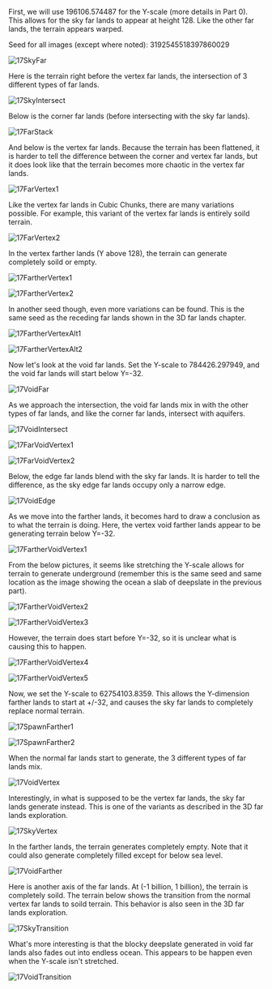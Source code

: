 First, we will use 196106.574487 for the Y-scale (more details in Part 0). This allows for the sky far lands to appear at height 128. Like the other far lands, the terrain appears warped.

Seed for all images (except where noted): 3192545518397860029

![17SkyFar](https://raw.githubusercontent.com/ThisTestUser/FarLandsChronicles/master/assets/Ch6/17SkyFar.png)

Here is the terrain right before the vertex far lands, the intersection of 3 different types of far lands.

![17SkyIntersect](https://raw.githubusercontent.com/ThisTestUser/FarLandsChronicles/master/assets/Ch6/17SkyIntersect.png)

Below is the corner far lands (before intersecting with the sky far lands).

![17FarStack](https://raw.githubusercontent.com/ThisTestUser/FarLandsChronicles/master/assets/Ch6/17FarStack.png)

And below is the vertex far lands. Because the terrain has been flattened, it is harder to tell the difference between the corner and vertex far lands, but it does look like that the terrain becomes more chaotic in the vertex far lands.

![17FarVertex1](https://raw.githubusercontent.com/ThisTestUser/FarLandsChronicles/master/assets/Ch6/17FarVertex1.png)

Like the vertex far lands in Cubic Chunks, there are many variations possible. For example, this variant of the vertex far lands is entirely soild terrain.

![17FarVertex2](https://raw.githubusercontent.com/ThisTestUser/FarLandsChronicles/master/assets/Ch6/17FarVertex2.png)

In the vertex farther lands (Y above 128), the terrain can generate completely soild or empty.

![17FartherVertex1](https://raw.githubusercontent.com/ThisTestUser/FarLandsChronicles/master/assets/Ch6/17FartherVertex1.png)

![17FartherVertex2](https://raw.githubusercontent.com/ThisTestUser/FarLandsChronicles/master/assets/Ch6/17FartherVertex2.png)

In another seed though, even more variations can be found. This is the same seed as the receding far lands shown in the 3D far lands chapter.

![17FartherVertexAlt1](https://raw.githubusercontent.com/ThisTestUser/FarLandsChronicles/master/assets/Ch6/17FartherVertexAlt1.png)

![17FartherVertexAlt2](https://raw.githubusercontent.com/ThisTestUser/FarLandsChronicles/master/assets/Ch6/17FartherVertexAlt2.png)

Now let's look at the void far lands. Set the Y-scale to 784426.297949, and the void far lands will start below Y=-32.

![17VoidFar](https://raw.githubusercontent.com/ThisTestUser/FarLandsChronicles/master/assets/Ch6/17VoidFar.png)

As we approach the intersection, the void far lands mix in with the other types of far lands, and like the corner far lands, intersect with aquifers.

![17VoidIntersect](https://raw.githubusercontent.com/ThisTestUser/FarLandsChronicles/master/assets/Ch6/17VoidIntersect.png)

![17FarVoidVertex1](https://raw.githubusercontent.com/ThisTestUser/FarLandsChronicles/master/assets/Ch6/17FarVoidVertex1.png)

![17FarVoidVertex2](https://raw.githubusercontent.com/ThisTestUser/FarLandsChronicles/master/assets/Ch6/17FarVoidVertex2.png)

Below, the edge far lands blend with the sky far lands. It is harder to tell the difference, as the sky edge far lands occupy only a narrow edge.

![17VoidEdge](https://raw.githubusercontent.com/ThisTestUser/FarLandsChronicles/master/assets/Ch6/17VoidEdge.png)

As we move into the farther lands, it becomes hard to draw a conclusion as to what the terrain is doing. Here, the vertex void farther lands appear to be generating terrain below Y=-32.

![17FartherVoidVertex1](https://raw.githubusercontent.com/ThisTestUser/FarLandsChronicles/master/assets/Ch6/17FartherVoidVertex1.png)

From the below pictures, it seems like stretching the Y-scale allows for terrain to generate underground (remember this is the same seed and same location as the image showing the ocean a slab of deepslate in the previous part).

![17FartherVoidVertex2](https://raw.githubusercontent.com/ThisTestUser/FarLandsChronicles/master/assets/Ch6/17FartherVoidVertex2.png)
 
![17FartherVoidVertex3](https://raw.githubusercontent.com/ThisTestUser/FarLandsChronicles/master/assets/Ch6/17FartherVoidVertex3.png)

However, the terrain does start before Y=-32, so it is unclear what is causing this to happen.

![17FartherVoidVertex4](https://raw.githubusercontent.com/ThisTestUser/FarLandsChronicles/master/assets/Ch6/17FartherVoidVertex4.png)

![17FartherVoidVertex5](https://raw.githubusercontent.com/ThisTestUser/FarLandsChronicles/master/assets/Ch6/17FartherVoidVertex5.png)

Now, we set the Y-scale to 62754103.8359. This allows the Y-dimension farther lands to start at +/-32, and causes the sky far lands to completely replace normal terrain.

![17SpawnFarther1](https://raw.githubusercontent.com/ThisTestUser/FarLandsChronicles/master/assets/Ch6/17SpawnFarther1.png)

![17SpawnFarther2](https://raw.githubusercontent.com/ThisTestUser/FarLandsChronicles/master/assets/Ch6/17SpawnFarther2.png)

When the normal far lands start to generate, the 3 different types of far lands mix.

![17VoidVertex](https://raw.githubusercontent.com/ThisTestUser/FarLandsChronicles/master/assets/Ch6/17VoidVertex.png)

Interestingly, in what is supposed to be the vertex far lands, the sky far lands generate instead. This is one of the variants as described in the 3D far lands exploration.

![17SkyVertex](https://raw.githubusercontent.com/ThisTestUser/FarLandsChronicles/master/assets/Ch6/17SkyVertex.png)

In the farther lands, the terrain generates completely empty. Note that it could also generate completely filled except for below sea level.

![17VoidFarther](https://raw.githubusercontent.com/ThisTestUser/FarLandsChronicles/master/assets/Ch6/17VoidFarther.png)

Here is another axis of the far lands. At (-1 billion, 1 billion), the terrain is completely soild. The terrain below shows the transition from the normal vertex far lands to soild terrain. This behavior is also seen in the 3D far lands exploration.

![17SkyTransition](https://raw.githubusercontent.com/ThisTestUser/FarLandsChronicles/master/assets/Ch6/17SkyTransition.png)

What's more interesting is that the blocky deepslate generated in void far lands also fades out into endless ocean. This appears to be happen even when the Y-scale isn't stretched.

![17VoidTransition](https://raw.githubusercontent.com/ThisTestUser/FarLandsChronicles/master/assets/Ch6/17VoidTransition.png)
